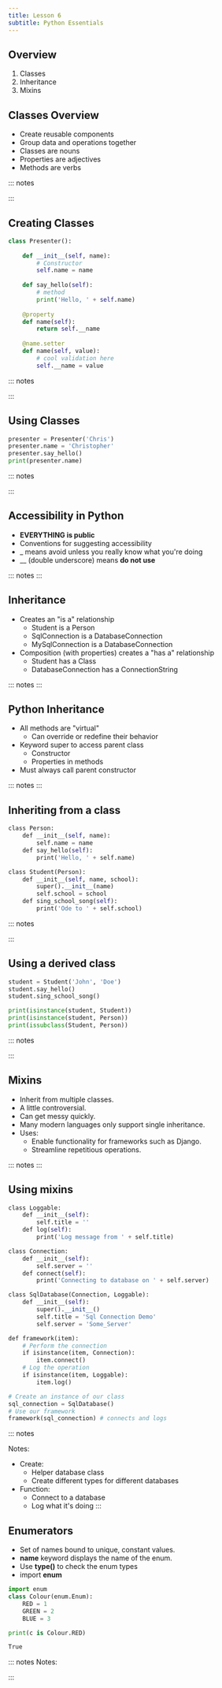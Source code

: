 ```yaml
---
title: Lesson 6
subtitle: Python Essentials
---
```


## Overview

1. Classes
1. Inheritance
1. Mixins

## Classes Overview

* Create reusable components
* Group data and operations together
* Classes are nouns
* Properties are adjectives
* Methods are verbs

::: notes

:::

## Creating Classes

```python
class Presenter():
	
    def __init__(self, name):
		# Constructor
		self.name = name
	
    def say_hello(self):
		# method
		print('Hello, ' + self.name)
    
    @property
	def name(self):
		return self.__name
	
    @name.setter
	def name(self, value):
		# cool validation here
		self.__name = value

```

::: notes

:::

## Using Classes

```python
presenter = Presenter('Chris')
presenter.name = 'Christopher'
presenter.say_hello()
print(presenter.name)
```

::: notes

:::

## Accessibility in Python

- **EVERYTHING is public**
- Conventions for suggesting accessibility
- _ means avoid unless you really know what you're doing
- __ (double underscore) means **do not use**


::: notes
:::

## Inheritance

- Creates an "is a" relationship
    - Student is a Person
    - SqlConnection is a DatabaseConnection
    - MySqlConnection is a DatabaseConnection
- Composition (with properties) creates a "has a" relationship
    - Student has a Class
    - DatabaseConnection has a ConnectionString

::: notes
:::

## Python Inheritance

- All methods are "virtual"
    - Can override or redefine their behavior
- Keyword super to access parent class
    - Constructor
    - Properties in methods
- Must always call parent constructor


::: notes
:::

## Inheriting from a class

```python
class Person:
    def __init__(self, name):
        self.name = name
    def say_hello(self):
        print('Hello, ' + self.name)

class Student(Person):
    def __init__(self, name, school):
        super().__init__(name)
        self.school = school
    def sing_school_song(self):
        print('Ode to ' + self.school)
```

::: notes

:::

## Using a derived class

```python
student = Student('John', 'Doe')
student.say_hello()
student.sing_school_song()

print(isinstance(student, Student))
print(isinstance(student, Person))
print(issubclass(Student, Person))
```

::: notes

:::

## Mixins

- Inherit from multiple classes.
- A little controversial.
- Can get messy quickly.
- Many modern languages only support single inheritance.
- Uses:
    - Enable functionality for frameworks such as Django.
    - Streamline repetitious operations.

::: notes
:::

## Using mixins

```python
class Loggable:
    def __init__(self):
        self.title = ''
    def log(self):
        print('Log message from ' + self.title)

class Connection:
    def __init__(self):
        self.server = ''
    def connect(self):
        print('Connecting to database on ' + self.server)

class SqlDatabase(Connection, Loggable):
    def __init__(self):
        super().__init__()
        self.title = 'Sql Connection Demo'
        self.server = 'Some_Server'

def framework(item):
	# Perform the connection
    if isinstance(item, Connection):
        item.connect()
	# Log the operation
    if isinstance(item, Loggable):
        item.log()

# Create an instance of our class
sql_connection = SqlDatabase()
# Use our framework
framework(sql_connection) # connects and logs
```


::: notes

Notes:

- Create:
    - Helper database class
    - Create different types for different databases
- Function: 
    - Connect to a database
    - Log what it's doing
:::


## Enumerators
- Set of names bound to unique, constant values. 
- **name** keyword displays the name of the enum.
- Use **type()** to check the enum types
- import **enum**

```python
import enum
class Colour(enum.Enum):
    RED = 1
    GREEN = 2
    BLUE = 3

print(c is Colour.RED)
```

```bash
True
```


::: notes
Notes:

:::